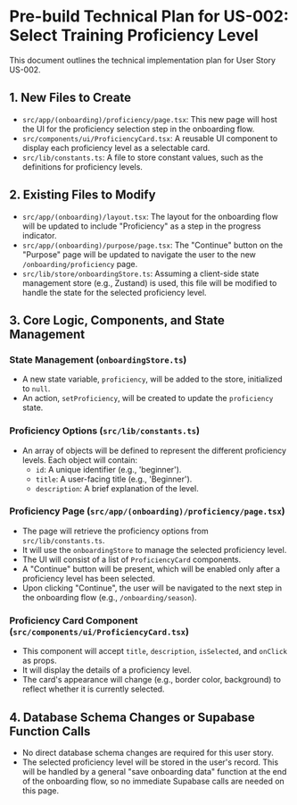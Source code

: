 
# Pre-build Technical Plan for US-002: Select Training Proficiency Level

This document outlines the technical implementation plan for User Story US-002.

## 1. New Files to Create

*   `src/app/(onboarding)/proficiency/page.tsx`: This new page will host the UI for the proficiency selection step in the onboarding flow.
*   `src/components/ui/ProficiencyCard.tsx`: A reusable UI component to display each proficiency level as a selectable card.
*   `src/lib/constants.ts`: A file to store constant values, such as the definitions for proficiency levels.

## 2. Existing Files to Modify

*   `src/app/(onboarding)/layout.tsx`: The layout for the onboarding flow will be updated to include "Proficiency" as a step in the progress indicator.
*   `src/app/(onboarding)/purpose/page.tsx`: The "Continue" button on the "Purpose" page will be updated to navigate the user to the new `/onboarding/proficiency` page.
*   `src/lib/store/onboardingStore.ts`: Assuming a client-side state management store (e.g., Zustand) is used, this file will be modified to handle the state for the selected proficiency level.

## 3. Core Logic, Components, and State Management

### State Management (`onboardingStore.ts`)

*   A new state variable, `proficiency`, will be added to the store, initialized to `null`.
*   An action, `setProficiency`, will be created to update the `proficiency` state.

### Proficiency Options (`src/lib/constants.ts`)

*   An array of objects will be defined to represent the different proficiency levels. Each object will contain:
    *   `id`: A unique identifier (e.g., 'beginner').
    *   `title`: A user-facing title (e.g., 'Beginner').
    *   `description`: A brief explanation of the level.

### Proficiency Page (`src/app/(onboarding)/proficiency/page.tsx`)

*   The page will retrieve the proficiency options from `src/lib/constants.ts`.
*   It will use the `onboardingStore` to manage the selected proficiency level.
*   The UI will consist of a list of `ProficiencyCard` components.
*   A "Continue" button will be present, which will be enabled only after a proficiency level has been selected.
*   Upon clicking "Continue", the user will be navigated to the next step in the onboarding flow (e.g., `/onboarding/season`).

### Proficiency Card Component (`src/components/ui/ProficiencyCard.tsx`)

*   This component will accept `title`, `description`, `isSelected`, and `onClick` as props.
*   It will display the details of a proficiency level.
*   The card's appearance will change (e.g., border color, background) to reflect whether it is currently selected.

## 4. Database Schema Changes or Supabase Function Calls

*   No direct database schema changes are required for this user story.
*   The selected proficiency level will be stored in the user's record. This will be handled by a general "save onboarding data" function at the end of the onboarding flow, so no immediate Supabase calls are needed on this page.
